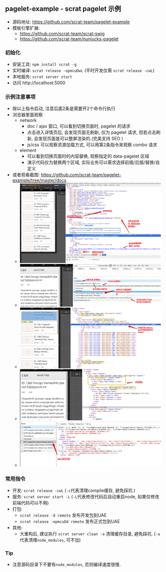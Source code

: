## pagelet-example - scrat pagelet 示例

  - 源码地址: https://github.com/scrat-team/pagelet-example
  - 模板引擎扩展:
    - https://github.com/scrat-team/scrat-swig
    - https://github.com/scrat-team/nunjucks-pagelet

### 初始化
  - 安装工具: `npm install scrat -g`
  - 实时编译: `scrat release -opmcuDwL`  (平时开发仅需 `scrat release -cwL`)
  - 本地服务: `scrat server start`
  - 访问 http://localhost:5000

### 示例注意事项
  - 按以上指令启动, 注意后面2条是需要开2个命令行执行
  - 浏览器里面观察
    - network
      - doc / ajax 窗口, 可以看到切换页面时, pagelet 的请求
      - 点击进入详情页后, 会发现页面无刷新, 仅为 pagelet 请求, 但若点击刷新, 会发现页面是可以整屏渲染的.(完美支持 SEO )
      - js/css 可以观察资源加载方式, 可以用第2条指令来观察 combo 请求
    - element
      - 可以看到切换页面时的内容替换, 观察指定的 data-pagelet 区域
      - 演示代码仅为替换两个区域, 实际业务可以需求选择前插/后插/替换/自定义
   - 或者观看截图: https://github.com/scrat-team/pagelet-example/tree/master/docs
     - ![静态资源引入-element.png](https://github.com/scrat-team/pagelet-example/raw/master/docs/%E9%9D%99%E6%80%81%E8%B5%84%E6%BA%90%E5%BC%95%E5%85%A5-element.png)
     - ![静态资源引入-network.png](https://github.com/scrat-team/pagelet-example/raw/master/docs/%E9%9D%99%E6%80%81%E8%B5%84%E6%BA%90%E5%BC%95%E5%85%A5-network.png)
     - ![pagelet切换1.png](https://github.com/scrat-team/pagelet-example/raw/master/docs/pagelet%E5%88%87%E6%8D%A2.png)
     - ![pagelet切换2.png](https://github.com/scrat-team/pagelet-example/raw/master/docs/pagelet%E5%88%87%E6%8D%A22.png)
     - ![pagelet切换3.png](https://github.com/scrat-team/pagelet-example/raw/master/docs/pagelet%E5%88%87%E6%8D%A23.png)

### 常用指令
  - 开发: `scrat release -cwL` (`-c`代表清理compile缓存, 避免踩坑.)
  - 服务: `scrat server start -L` (`-L`代表修改代码后自动重启node, 如果仅修改前端代码可以不用)
  - 打包:
    - `scrat release -d remote` 发布开发包到UAE
    - `scrat release -opmcuDd remote` 发布正式包到UAE
  - 其他:
    - 大重构后, 建议执行 `scrat server clean -a` 清理缓存目录, 避免踩坑. (`-a`代表清理`node_modules`, 可不加)

### Tip
  - 注意源码目录下不要有`node_modules`, 否则编译速度很慢.
